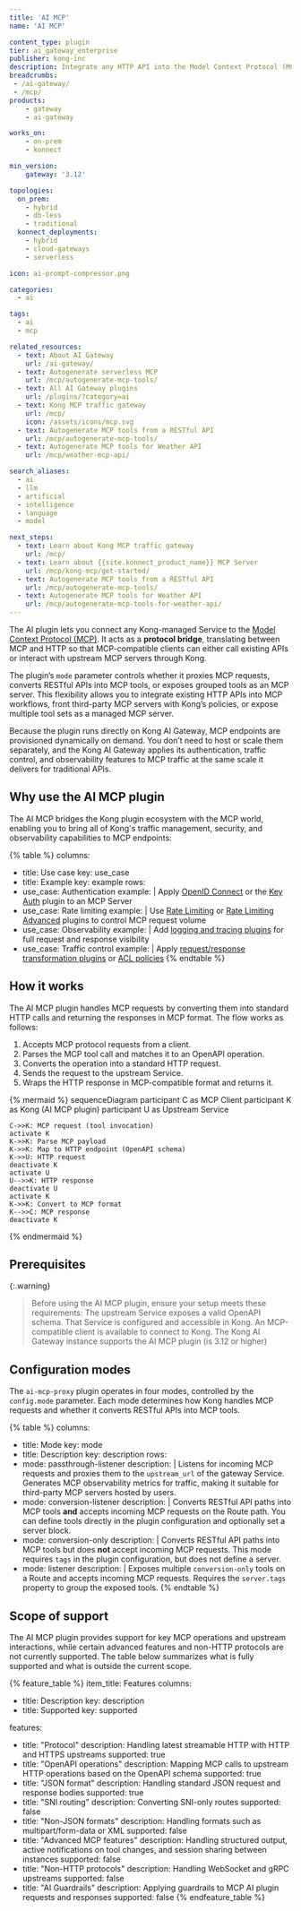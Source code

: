 ```yaml
---
title: 'AI MCP'
name: 'AI MCP'

content_type: plugin
tier: ai_gateway_enterprise
publisher: kong-inc
description: Integrate any HTTP API into the Model Context Protocol (MCP) by generating tools from an OpenAPI schema, running a full MCP server, or proxying requests to an upstream MCP server.
breadcrumbs:
 - /ai-gateway/
 - /mcp/
products:
    - gateway
    - ai-gateway

works_on:
    - on-prem
    - konnect

min_version:
    gateway: '3.12'

topologies:
  on_prem:
    - hybrid
    - db-less
    - traditional
  konnect_deployments:
    - hybrid
    - cloud-gateways
    - serverless

icon: ai-prompt-compressor.png

categories:
  - ai

tags:
  - ai
  - mcp

related_resources:
  - text: About AI Gateway
    url: /ai-gateway/
  - text: Autogenerate serverless MCP
    url: /mcp/autogenerate-mcp-tools/
  - text: All AI Gateway plugins
    url: /plugins/?category=ai
  - text: Kong MCP traffic gateway
    url: /mcp/
    icon: /assets/icons/mcp.svg
  - text: Autogenerate MCP tools from a RESTful API
    url: /mcp/autogenerate-mcp-tools/
  - text: Autogenerate MCP tools for Weather API
    url: /mcp/weather-mcp-api/

search_aliases:
  - ai
  - llm
  - artificial
  - intelligence
  - language
  - model

next_steps:
  - text: Learn about Kong MCP traffic gateway
    url: /mcp/
  - text: Learn about {{site.konnect_product_name}} MCP Server
    url: /mcp/kong-mcp/get-started/
  - text: Autogenerate MCP tools from a RESTful API
    url: /mcp/autogenerate-mcp-tools/
  - text: Autogenerate MCP tools for Weather API
    url: /mcp/autogenerate-mcp-tools-for-weather-api/
---
```

The AI plugin lets you connect any Kong-managed Service to the [Model Context Protocol (MCP)](https://modelcontextprotocol.io/). It acts as a **protocol bridge**, translating between MCP and HTTP so that MCP-compatible clients can either call existing APIs or interact with upstream MCP servers through Kong.

The plugin’s `mode` parameter controls whether it proxies MCP requests, converts RESTful APIs into MCP tools, or exposes grouped tools as an MCP server. This flexibility allows you to integrate existing HTTP APIs into MCP workflows, front third-party MCP servers with Kong’s policies, or expose multiple tool sets as a managed MCP server.

Because the plugin runs directly on Kong AI Gateway, MCP endpoints are provisioned dynamically on demand. You don’t need to host or scale them separately, and the Kong AI Gateway applies its authentication, traffic control, and observability features to MCP traffic at the same scale it delivers for traditional APIs.

## Why use the AI MCP plugin

The AI MCP bridges the Kong plugin ecosystem with the MCP world, enabling you to bring all of Kong's traffic management, security, and observability capabilities to MCP endpoints:

<!-- vale off -->
{% table %}
columns:
  - title: Use case
    key: use_case
  - title: Example
    key: example
rows:
  - use_case: Authentication
    example: |
      Apply [OpenID Connect](/plugins/openid-connect/) or the [Key Auth](/plugins/key-auth/) plugin to an MCP Server
  - use_case: Rate limiting
    example: |
      Use [Rate Limiting](/plugins/rate-limiting/) or [Rate Limiting Advanced](/plugins/rate-limiting-advanced) plugins to control MCP request volume
  - use_case: Observability
    example: |
      Add [logging and tracing plugins](/plugins/?category=logging) for full request and response visibility
  - use_case: Traffic control
    example: |
      Apply [request/response transformation plugins](/plugins/?category=transformations) or [ACL policies](/plugins/acl/)
{% endtable %}
<!-- vale on -->

## How it works

The AI MCP plugin handles MCP requests by converting them into standard HTTP calls and returning the responses in MCP format. The flow works as follows:

1. Accepts MCP protocol requests from a client.
2. Parses the MCP tool call and matches it to an OpenAPI operation.
3. Converts the operation into a standard HTTP request.
4. Sends the request to the upstream Service.
5. Wraps the HTTP response in MCP-compatible format and returns it.

<!-- vale off -->
{% mermaid %}
sequenceDiagram
    participant C as MCP Client
    participant K as Kong (AI MCP plugin)
    participant U as Upstream Service

    C->>K: MCP request (tool invocation)
    activate K
    K->>K: Parse MCP payload
    K->>K: Map to HTTP endpoint (OpenAPI schema)
    K->>U: HTTP request
    deactivate K
    activate U
    U-->>K: HTTP response
    deactivate U
    activate K
    K->>K: Convert to MCP format
    K-->>C: MCP response
    deactivate K
{% endmermaid %}
<!-- vale on -->

## Prerequisites

{:.warning}
> Before using the AI MCP plugin, ensure your setup meets these requirements:
> The upstream Service exposes a valid OpenAPI schema.
> That Service is configured and accessible in Kong.
> An MCP-compatible client is available to connect to Kong.
> The Kong AI Gateway instance supports the AI MCP plugin (is 3.12 or higher)

## Configuration modes

The `ai-mcp-proxy` plugin operates in four modes, controlled by the `config.mode` parameter. Each mode determines how Kong handles MCP requests and whether it converts RESTful APIs into MCP tools.

<!-- vale off -->
{% table %}
columns:
  - title: Mode
    key: mode
  - title: Description
    key: description
rows:
  - mode: passthrough-listener
    description: |
      Listens for incoming MCP requests and proxies them to the `upstream_url` of the gateway Service.
      Generates MCP observability metrics for traffic, making it suitable for third-party MCP servers hosted by users.
  - mode: conversion-listener
    description: |
      Converts RESTful API paths into MCP tools **and** accepts incoming MCP requests on the Route path.
      You can define tools directly in the plugin configuration and optionally set a server block.
  - mode: conversion-only
    description: |
      Converts RESTful API paths into MCP tools but does **not** accept incoming MCP requests.
      This mode requires `tags` in the plugin configuration, but does not define a server.
  - mode: listener
    description: |
      Exposes multiple `conversion-only` tools on a Route and accepts incoming MCP requests.
      Requires the `server.tags` property to group the exposed tools.
{% endtable %}
<!-- vale on -->



## Scope of support

The AI MCP plugin provides support for key MCP operations and upstream interactions, while certain advanced features and non-HTTP protocols are not currently supported. The table below summarizes what is fully supported and what is outside the current scope.

<!-- vale off -->
{% feature_table %}
item_title: Features
columns:
  - title: Description
    key: description
  - title: Supported
    key: supported

features:
  - title: "Protocol"
    description: Handling latest streamable HTTP with HTTP and HTTPS upstreams
    supported: true
  - title: "OpenAPI operations"
    description: Mapping MCP calls to upstream HTTP operations based on the OpenAPI schema
    supported: true
  - title: "JSON format"
    description: Handling standard JSON request and response bodies
    supported: true
  - title: "SNI routing"
    description: Converting SNI-only routes
    supported: false
  - title: "Non-JSON formats"
    description: Handling formats such as multipart/form-data or XML
    supported: false
  - title: "Advanced MCP features"
    description: Handling structured output, active notifications on tool changes, and session sharing between instances
    supported: false
  - title: "Non-HTTP protocols"
    description: Handling WebSocket and gRPC upstreams
    supported: false
  - title: "AI Guardrails"
    description: Applying guardrails to MCP AI plugin requests and responses
    supported: false
{% endfeature_table %}
<!-- vale on -->



